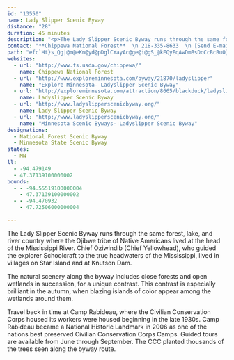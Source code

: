 ```yaml
---
id: "13550"
name: Lady Slipper Scenic Byway
distance: "28"
duration: 45 minutes
description: "<p>The Lady Slipper Scenic Byway runs through the same forests and lakes where the Ojibwe tribe of Native Americans lived at the head of the Mississippi River. </p>"
contact: "**Chippewa National Forest**  \n 218-335-8633  \n [Send E-mail](mailto:mikemartin@fs.fed.us )  \n\n"
path: "efc`Ht}s_Qg|@m@eKn@yd@pDglCYayAc@ge@i@gS_@kEQyEqAwDmBsDoCcBcBuO}QkKqLs@k@y@k@yD_B}CGqDX_DxA]TWBwVvKaE|AwK`FoCdBcBxAw@~@yHbLkBfB_DhBOZqE\\qv@Cwh@j@aJ?e_@Muo@o@cVyAsAAsTPiUZoE~AmAp@cBxAcBfB}t@xjAeD`FeLzQgAlBiA~A_BdBmDfCcBt@{Cx@oNSg{@mBsPWs{@i@um@Ea_@JoRQuo@R_ADmA^yBtAyAjBy@~Ao@xByQ|w@gAlDuAlD_c@h`A}DpHaZxg@_CbCyCxAiATki@fBc@NgF`@kC~AmAlAeApByBbGgG|RcCxGqJfVmAfCsAfBoCjB}@NoBHmGEoeBf@qj@FyUSmFp@}GdAaDw@uC_Bw@u@{`@w[}DeC_Aa@mAWgEGsAL{SrDcDv@kr@hMuKxBmSnHaFz@cJIa]_AmHLwi@|KoGVoBK_P{CcEe@_bAxAmv@d@efA^iUYyAFo@J}Ad@_Bx@_Ar@mDjEcRvX]R]?DtBa@xD"
websites:
  - url: "http://www.fs.usda.gov/chippewa/"
    name: Chippewa National Forest
  - url: "http://www.exploreminnesota.com/byway/21870/ladyslipper"
    name: "Explore Minnesota- Ladyslipper Scenic Byway"
  - url: "http://exploreminnesota.com/attraction/8665/blackduck/ladyslipper-scenic-byway"
    name: Ladyslipper Scenic Byway
  - url: "http://www.ladyslipperscenicbyway.org/"
    name: Lady Slipper Scenic Byway
  - url: "http://www.ladyslipperscenicbyway.org/"
    name: "Minnesota Scenic Byways- Ladyslipper Scenic Byway"
designations:
  - National Forest Scenic Byway
  - Minnesota State Scenic Byway
states:
  - MN
ll:
  - -94.479149
  - 47.37139100000002
bounds:
  - - -94.55519100000004
    - 47.37139100000002
  - - -94.470932
    - 47.72506000000004

---
```


<p>The Lady Slipper Scenic Byway runs through the same forest, lake, and river country where the Ojibwe tribe of Native Americans lived at the head of the Mississippi River.  Chief Oziwindib (Chief Yellowhead), who guided the explorer Schoolcraft to the true headwaters of the Mississippi, lived in villages on Star Island and at Knutson Dam.</p>
<p>The natural scenery along the byway includes close forests and open wetlands in succession, for a unique contrast.  This contrast is especially brilliant in the autumn, when blazing islands of color appear among the wetlands around them.  </p>
<p>Travel back in time at Camp Rabideau, where the Civilian Conservation Corps housed its workers were housed beginning in the late 1930s. Camp Rabideau became a National Historic Landmark in 2006 as one of the nations best preserved Civilian Conservation Corps Camps.  Guided tours are available from June through September.  The CCC planted thousands of the trees seen along the byway route.  </p>
